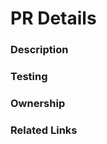 <!-- Welcome to backup-utils-private repo and Thanks for contributing!

Note: Merging to the master branch will include your change in a future (unreleased) version of backup-utils. If the change needs to be shipped to the current release versions it will need to be backported. For more information, see the backport guide https://github.com/github/enterprise-releases/blob/master/docs/backport-an-existing-pr.md

If you have any questions we can be found in the #ghes-backup-utils Slack channel.
-->

<!--
Additional notes regarding CI:
- All required CIs needs to be pass before merging PR
- Integration test will run against enterprise2 repo with environment variable, do not re-run directly from janky or Github CI, please use Actions to re-run the failed tests
- If you are making changes impacts cluster, please add `cluster` label or `[cluster]` in your PR title so it will trigger optional cluster integration test. Those tests will take about 3 hours so relax and come back later to check the results. ;)
-->

# PR Details

### Description
<!--
[Please fill out a brief description of the change being made]
-->
### Testing
<!--
[Please add testing done as part of this change.] 
-->
<!-- Keep in mind that for backup-utils the following applies:
- Backup-util [current version] will support
   - GHES [current version]
   - GHES [current version -1]
   - GHES [current version -2]
- Any changes that are made to backup-utils will also need to be supported on those GHES versions above (n-2)
- Please make sure those versions are tested against for this change 
-->

### Ownership
<!-- [Add any relevants owners for this change]
-->

### Related Links
<!-- [Please add any related links/issues to this PR]
-->
